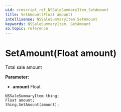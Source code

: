 ```yaml
---
uid: crmscript_ref_NSSaleSummaryItem_SetAmount
title: SetAmount(Float amount)
intellisense: NSSaleSummaryItem.SetAmount
keywords: NSSaleSummaryItem, GetAmount
so.topic: reference
---
```


# SetAmount(Float amount)

Total sale amount

**Parameter:** 
* **amount** Float

```crmscript
NSSaleSummaryItem thing;
Float amount;
thing.SetAmount(amount);
```

